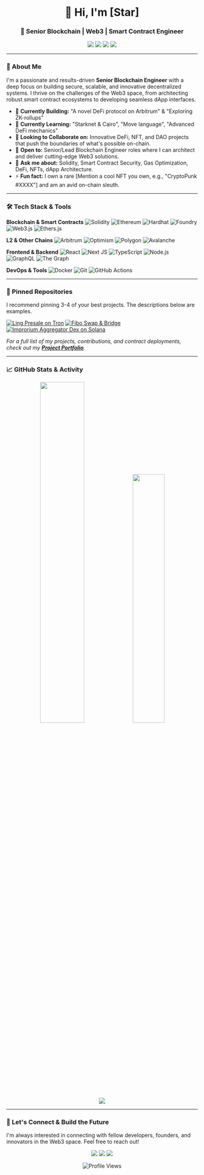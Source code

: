<h1 align="center">👋 Hi, I'm [Star]</h1>
<h3 align="center">💎 Senior Blockchain | Web3 | Smart Contract Engineer</h3>

<p align="center">
  <a href="[YOUR_LINKEDIN_URL]"><img src="https://img.shields.io/badge/LinkedIn-0077B5?style=for-the-badge&logo=linkedin&logoColor=white"/></a>
  <a href="[YOUR_TWITTER_URL]"><img src="https://img.shields.io/badge/Twitter-1DA1F2?style=for-the-badge&logo=twitter&logoColor=white"/></a>
  <a href="mailto:[YOUR_EMAIL]"><img src="https://img.shields.io/badge/Email-D14836?style=for-the-badge&logo=gmail&logoColor=white"/></a>
  <a href="[YOUR_PERSONAL_PORTFOLIO_URL]"><img src="https://img.shields.io/badge/Portfolio-%23000000.svg?style=for-the-badge&logo=firefox&logoColor=white"/></a>
</p>

---

### 🚀 About Me

I'm a passionate and results-driven **Senior Blockchain Engineer** with a deep focus on building secure, scalable, and innovative decentralized systems. I thrive on the challenges of the Web3 space, from architecting robust smart contract ecosystems to developing seamless dApp interfaces.

*   🔭 **Currently Building:** "A novel DeFi protocol on Arbitrum" & "Exploring ZK-rollups"
*   🌱 **Currently Learning:** "Starknet & Cairo", "Move language", "Advanced DeFi mechanics"
*   👯 **Looking to Collaborate on:** Innovative DeFi, NFT, and DAO projects that push the boundaries of what's possible on-chain.
*   💼 **Open to:** Senior/Lead Blockchain Engineer roles where I can architect and deliver cutting-edge Web3 solutions.
*   💬 **Ask me about:** Solidity, Smart Contract Security, Gas Optimization, DeFi, NFTs, dApp Architecture.
*   ⚡ **Fun fact:** I own a rare [Mention a cool NFT you own, e.g., "CryptoPunk #XXXX"] and am an avid on-chain sleuth.

---

### 🛠️ Tech Stack & Tools

**Blockchain & Smart Contracts**
![Solidity](https://img.shields.io/badge/Solidity-%23363636.svg?style=for-the-badge&logo=solidity&logoColor=white)
![Ethereum](https://img.shields.io/badge/Ethereum-3C3C3D?style=for-the-badge&logo=Ethereum&logoColor=white)
![Hardhat](https://img.shields.io/badge/Hardhat-FFF100?style=for-the-badge&logo=hardhat&logoColor=black)
![Foundry](https://img.shields.io/badge/Foundry-000000?style=for-the-badge)
![Web3.js](https://img.shields.io/badge/Web3.js-F16822?style=for-the-badge&logo=web3.js&logoColor=white)
![Ethers.js](https://img.shields.io/badge/Ethers.js-3C3C3D?style=for-the-badge)

**L2 & Other Chains**
![Arbitrum](https://img.shields.io/badge/Arbitrum-28A0F0?style=for-the-badge&logo=arbitrum&logoColor=white)
![Optimism](https://img.shields.io/badge/Optimism-FF0420?style=for-the-badge&logo=optimism&logoColor=white)
![Polygon](https://img.shields.io/badge/Polygon-8247E5?style=for-the-badge&logo=polygon&logoColor=white)
![Avalanche](https://img.shields.io/badge/Avalanche-E84142?style=for-the-badge&logo=avalanche&logoColor=white)

**Frontend & Backend**
![React](https://img.shields.io/badge/React-20232A?style=for-the-badge&logo=react&logoColor=61DAFB)
![Next JS](https://img.shields.io/badge/Next.js-000000?style=for-the-badge&logo=next.js&logoColor=white)
![TypeScript](https://img.shields.io/badge/TypeScript-007ACC?style=for-the-badge&logo=typescript&logoColor=white)
![Node.js](https://img.shields.io/badge/Node.js-339933?style=for-the-badge&logo=nodedotjs&logoColor=white)
![GraphQL](https://img.shields.io/badge/GraphQL-E10098?style=for-the-badge&logo=graphql&logoColor=white)
![The Graph](https://img.shields.io/badge/The_Graph-0E0E0E?style=for-the-badge&logo=thegraph&logoColor=white)

**DevOps & Tools**
![Docker](https://img.shields.io/badge/Docker-2496ED?style=for-the-badge&logo=docker&logoColor=white)
![Git](https://img.shields.io/badge/Git-F05032?style=for-the-badge&logo=git&logoColor=white)
![GitHub Actions](https://img.shields.io/badge/GitHub_Actions-2088FF?style=for-the-badge&logo=github-actions&logoColor=white)

---

### 📌 Pinned Repositories

I recommend pinning 3-4 of your best projects. The descriptions below are examples.

[![Ling Presale on Tron](https://github-readme-stats.vercel.app/api/pin/?username=Star1215&repo=lingsale-tron&theme=radical)]([https://github.com/Star1215/lingsale-tron])
[![Fibo Swap & Bridge](https://github-readme-stats.vercel.app/api/pin/?username=Star1215&repo=fibo-multi-swap-front&theme=radical)]([https://github.com/Star1215/fibo-multi-swap-front])
[![Improrium Aggregator Dex on Solana](https://github-readme-stats.vercel.app/api/pin/?username=Star1215&repo=qubic-agg&theme=radical)]([https://github.com/Star1215/qubic-agg])

*For a full list of my projects, contributions, and contract deployments, check out my **[Project Portfolio](./PROJECTS.md)**.*

---

### 📈 GitHub Stats & Activity

<p align="center">
  <img width="48%" src="https://github-readme-stats.vercel.app/api?username=Star1215&show_icons=true&theme=radical&hide_border=true" />
  <img width="41%" src="https://github-readme-streak-stats.herokuapp.com/?user=Star1215&theme=radical&hide_border=true" />
</p>

<p align="center">
  <img src="https://github-readme-activity-graph.vercel.app/graph?username=Star1215&custom_title=My%20GitHub%20Activity%20Graph&bg_color=0D1117&color=7c3aed&line=7c3aed&point=7c3aed&area_color=FFFFFF&title_color=FFFFFF&area=true&hide_border=true" />
</p>

---

### 🔗 Let's Connect & Build the Future

I'm always interested in connecting with fellow developers, founders, and innovators in the Web3 space. Feel free to reach out!

<p align="center">
  <a href="[YOUR_LINKEDIN_URL]"><img src="https://img.shields.io/badge/LinkedIn-0077B5?style=for-the-badge&logo=linkedin&logoColor=white"/></a>
  <a href="[YOUR_TWITTER_URL]"><img src="https://img.shields.io/badge/Twitter-1DA1F2?style=for-the-badge&logo=twitter&logoColor=white"/></a>
  <a href="[YOUR_TELEGRAM_URL]"><img src="https://img.shields.io/badge/Telegram-2CA5E0?style=for-the-badge&logo=telegram&logoColor=white"/></a>
</p>

<p align="center">
  <img src="https://komarev.com/ghpvc/?username=Star1215&style=flat-square&color=blue" alt="Profile Views"/>
</p>
